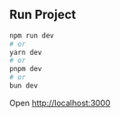 
## Run Project


```bash
npm run dev
# or
yarn dev
# or
pnpm dev
# or
bun dev
```

Open [http://localhost:3000](http://localhost:3000)
